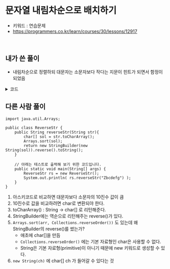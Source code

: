 # 문자열 내림차순으로 배치하기
- 키워드 : 연습문제 
- https://programmers.co.kr/learn/courses/30/lessons/12917

<br>

## 내가 쓴 풀이
- 내림차순으로 정렬하되 대문자는 소문자보다 작다는 지문이 힌트가 되면서 함정이 되었음 


<details>
<summary>코드</summary>
<div markdown="1">     

```
class Solution {
   public String solution(String s) {
        String answer = "";
        ArrayList<String> upperList = new ArrayList<>();
        ArrayList<String> lowerList = new ArrayList<>();
        
        for(int i=0; i<s.length(); i++) {
        	String temp = s.substring(i, i+1);
        	
        	if(temp.toLowerCase().equals(temp)) {	
        		upperList.add(temp);
        	}else {
        		lowerList.add(temp);
        	}
        }
        
        String[] upperArr = new String[upperList.size()];
        String[] lowerArr = new String[lowerList.size()];
       
        for(int i=0; i<upperArr.length; i++) {
        	upperArr[i] = upperList.get(i);
        }
        
        for(int i=0; i<lowerArr.length; i++) {
        	lowerArr[i] = lowerList.get(i);
        }
        
        Arrays.sort(upperArr, Collections.reverseOrder());
        Arrays.sort(lowerArr, Collections.reverseOrder());
        
        for(String u : upperArr) {
        	answer += u;
        }
        
        for(String l : lowerArr) {
        	answer += l;
        }
        
        return answer;
    }
}
```

</div>
</details>


## 다른 사람 풀이
```
import java.util.Arrays;

public class ReverseStr {
    public String reverseStr(String str){
	    char[] sol = str.toCharArray();
	    Arrays.sort(sol);
	    return new StringBuilder(new String(sol)).reverse().toString();
    }

    // 아래는 테스트로 출력해 보기 위한 코드입니다.
    public static void main(String[] args) {
        ReverseStr rs = new ReverseStr();
        System.out.println( rs.reverseStr("Zbcdefg") );
    }
}
```
1. 아스키코드로 비교하면 대문자보다 소문자의 10진수 값이 큼 
2. 10진수로 값을 비교하려면 char로 변환되야 한다.
3. toCharArray() : String -> char[] 로 리턴해준다.
4. StringBuilder에는 역순으로 리턴해주는 reverse()가 있다.
5. `Arrays.sort(arr, Collections.reverseOrder())` 도 있는데 왜 StringBuilder의 reverse()를 썼는가?
	- 애초에 char[]을 만듬 
	- `Collections.reverseOrder()` 에는 기본 자료형인 char은 사용할 수 없다.
	- String은 기본 자료형(primitive)이 아니기 때문에 new 키워드로 생성할 수 있다.
6. `new String(ch)` 에 char[] ch 가 들어갈 수 있다는 것 
 





